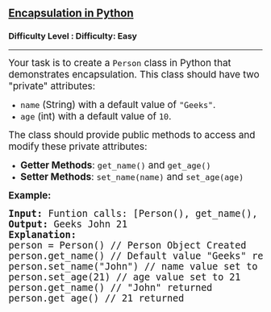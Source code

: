 <h2><a href="https://www.geeksforgeeks.org/problems/encapsulation-in-python/1&selectedLang=python3">Encapsulation in Python</a></h2><h3>Difficulty Level : Difficulty: Easy</h3><hr><div class="problems_problem_content__Xm_eO"><p><span style="font-size: 14pt;">Your task is to create a <code>Person</code> class in Python that demonstrates encapsulation. This class should have two "private" attributes:<br></span></p>
<ul>
<li><span style="font-size: 14pt;"><code>name</code> (String) with a default value of <code>"Geeks"</code>.</span></li>
<li><span style="font-size: 14pt;"><code>age</code> (int) with a default value of <code>10</code>.</span></li>
</ul>
<p><span style="font-size: 14pt;">The class should provide public methods to access and modify these private attributes:</span></p>
<ul>
<li><span style="font-size: 14pt;"><strong>Getter Methods</strong>: <code>get_name()</code> and <code>get_age()</code></span></li>
<li><span style="font-size: 14pt;"><strong>Setter Methods</strong>: <code>set_name(name)</code> and <code>set_age(age)</code></span></li>
</ul>
<p><strong><span style="font-size: 14pt;">Example:</span></strong></p>
<pre><strong><span style="font-size: 14pt;">Input: </span></strong><span style="font-size: 14pt;">Funtion calls: [Person(), get_name(), set_name("John"), set_age(21), get_name(), get_age()] <br><strong>Output: </strong>Geeks John 21<br><strong>Explanation: <br></strong>person = Person() // Person Object Created<br>person.get_name() // Default value "Geeks" returned<br>person.set_name("John") // name value set to "John"<br>person.set_age(21) // age value set to 21<br>person.get_name() // "John" returned<br>person.get_age() // 21 returned</span></pre></div>